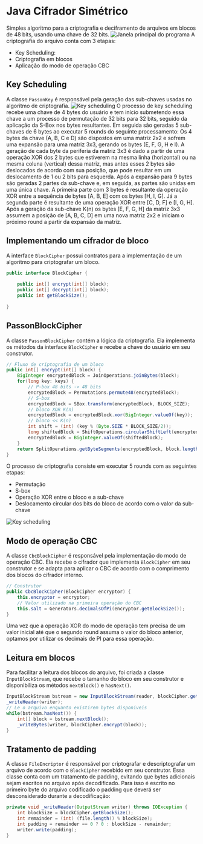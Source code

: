 ﻿# Java Cifrador Simétrico
Simples algoritmo para a criptografia e deciframento de arquivos em blocos de 48 bits, usando uma chave de 32 bits.
![Janela principal do programa](https://i.imgur.com/7JgsmNi.png)
 A criptografia do arquivo conta com 3 etapas:<br>
  - Key Scheduling:
  - Criptografia em blocos
  - Aplicação do modo de operação CBC

## Key Scheduling
A classe `PassonKey` é responsável pela geração das sub-chaves usadas no algoritmo de criptografia.
![Key scheduling](https://i.imgur.com/tSLr2Yh.png)
O processo de key scheduling recebe uma chave de 4 bytes do usuário e tem início submetendo essa chave a um processo de permutação de 32 bits para 32 bits, seguido da aplicação da S-Box nos bytes resultantes.
Em seguida são geradas 5 sub-chaves de 6 bytes ao executar 5 rounds do seguinte processamento:
Os 4 bytes da chave (A, B, C e D) são dispostos em uma matriz 2x2 e sofrem uma expansão para uma matriz 3x3, gerando os bytes (E, F, G, H e I). A geração de cada byte da periferia da matriz 3x3 é dado a partir de uma operação XOR dos 2 bytes que estiverem na mesma linha (horizontal) ou na mesma coluna (vertical) dessa matriz, mas antes esses 2 bytes são deslocados de acordo com sua posição, que pode resultar em um deslocamento de 1 ou 2 bits para esquerda.
Após a expansão para 9 bytes são geradas 2 partes da sub-chave e, em seguida, as partes são unidas em uma única chave. A primeira parte com 3 bytes é resultante da operação XOR entre a sequência de bytes [A, B, E] com os bytes [H, I, G]. Já a segunda parte é resultante de uma operação XOR entre [C, D, F] e [I, G, H].
Após a geração da sub-chave K(n) os bytes [E, F, G, H] da matriz 3x3 assumem a posição de [A, B, C, D] em uma nova matriz 2x2 e iniciam o próximo round a partir da expansão da matriz.

## Implementando um cifrador de bloco
A interface `BlockCipher` possui contratos para a implementação de um algoritmo para criptografar um bloco.
```java
public interface BlockCipher {
    
    public int[] encrypt(int[] block);
    public int[] decrypt(int[] block);
    public int getBlockSize();
    
}
```
## PassonBlockCipher
A classe `PassonBlockCipher` contém a lógica da criptografia. Ela implementa os métodos da interface `BlockCipher` e recebe a chave do usuário em seu construtor.
```java
// Fluxo de criptografia de um bloco
public int[] encrypt(int[] block) {
    BigInteger encryptedBlock = JoinOperations.joinBytes(block);
    for(long key: keys) {
        // P-box 48 bits -> 48 bits
        encryptedBlock = Permutations.permute48(encryptedBlock);
        // S-box
        encryptedBlock = SBox.transform(encryptedBlock, BLOCK_SIZE);
        // bloco XOR K(n)
        encryptedBlock = encryptedBlock.xor(BigInteger.valueOf(key));
        // bloco << K(n)
        int shift = (int) (key % (Byte.SIZE * BLOCK_SIZE/2));
        long shiftedBlock = ShiftOperations.circularShiftLeft(encryptedBlock.longValue(), BLOCK_SIZE * Byte.SIZE, shift);
        encryptedBlock = BigInteger.valueOf(shiftedBlock);
    }
    return SplitOperations.getByteSegments(encryptedBlock, block.length);
}
```
O processo de criptografia consiste em executar 5 rounds com as seguintes etapas:

 - Permutação
 - S-box
 - Operação XOR entre o bloco e a sub-chave
 - Deslocamento circular dos bits do bloco de acordo com o valor da sub-chave

![Key scheduling](https://i.imgur.com/XaVhBLd.png)

## Modo de operação CBC
A classe `CbcBlockCipher` é responsável pela implementação do modo de operação CBC. Ela recebe o cifrador que implementa `BlockCipher` em seu construtor e se adapta para aplicar o CBC de acordo com o comprimento dos blocos do cifrador interno.
```java
// Construtor
public CbcBlockCipher(BlockCipher encryptor) {
    this.encryptor = encryptor;
    // Valor utilizado na primeira operação do CBC
    this.salt = Generators.decimalsOfPi(encryptor.getBlockSize());
}
```
Uma vez que a operação XOR do modo de operação tem precisa de um valor inicial até que o segundo round assuma o valor do bloco anterior, optamos por utilizar os decimais de PI para essa operação.

## Leitura em blocos
Para facilitar a leitura dos blocos do arquivo, foi criada a classe `InputBlockStream`, que recebe o tamanho do bloco em seu construtor e disponibiliza os métodos `nextBlock()` e `hasNext()`.
```java
InputBlockStream bstream = new InputBlockStream(reader, blockCipher.getBlockSize());
_writeHeader(writer);
// Le o arquivo enquanto existirem bytes disponiveis
while(bstream.hasNext()) {
    int[] block = bstream.nextBlock();
    _writeBytes(writer, blockCipher.encrypt(block));
}
```

## Tratamento de padding
A classe `FileEncriptor` é responsável por criptografar e descriptografar um arquivo de acordo com o `BlockCipher` recebido em seu construtor. Essa classe conta com um tratamento de padding, evitando que bytes adicionais sejam escritos no arquivo após decodificado.
Para isso é escrito no primeiro byte do arquivo codificado o padding que deverá ser desconsiderado durante a decodificação:
```java
private void _writeHeader(OutputStream writer) throws IOException {
    int blockSize = blockCipher.getBlockSize();
    int remainder = (int) (file.length() % blockSize);
    int padding = remainder == 0 ? 0 : blockSize - remainder;
    writer.write(padding);
}
```
